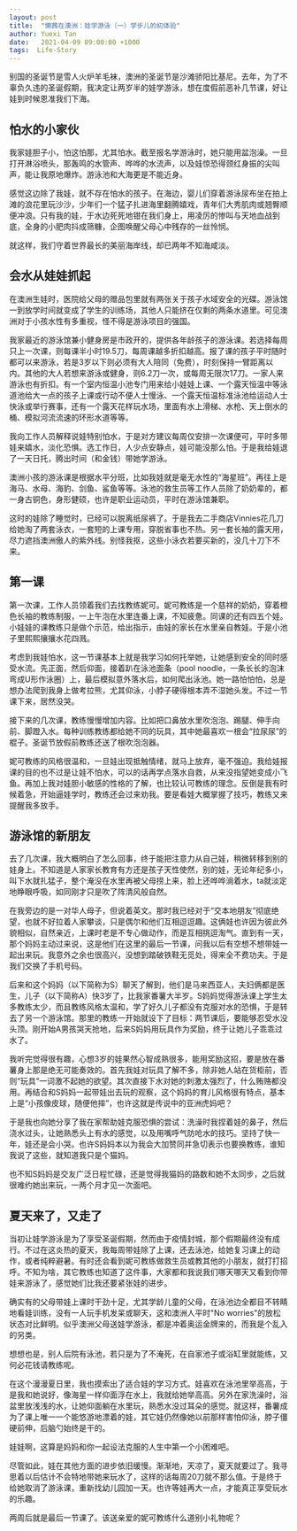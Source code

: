 ```yaml
---
layout: post
title:  "懒茜在澳洲：娃学游泳（一）学步儿的初体验"
author: Yuexi Tan
date:   2021-04-09 09:00:00 +1000
tags:  Life-Story
---
```


别国的圣诞节是雪人火炉羊毛袜，澳洲的圣诞节是沙滩骄阳比基尼。去年，为了不辜负久违的圣诞假期，我决定让两岁半的娃学游泳，想在度假前恶补几节课，好让娃到时候恩准我们下海。

## 怕水的小家伙

我家娃胆子小，怕这怕那，尤其怕水。截至报名学游泳时，她只能用盆泡澡。一旦打开淋浴喷头，那轰鸣的水管声、哗哗的水流声，以及娃惊恐得颈红身振的尖叫声，能让我原地爆炸。游泳池和大海更是不能近身。

感觉这边除了我娃，就不存在怕水的孩子。在海边，婴儿们穿着游泳尿布坐在拍上滩的浪花里玩沙沙，少年们一个猛子扎进海里翻腾嬉戏，青年们大秀肌肉或翘臀顺便冲浪。只有我的娃，于水边死死地钳在我们身上，用凌厉的惨叫与天地血战到底，全身的小肥肉抖成筛糠，企图唤醒父母心中残存的一丝怜悯。

就这样，我们守着世界最长的美丽海岸线，却已两年不知海咸淡。

## 会水从娃娃抓起

在澳洲生娃时，医院给父母的赠品包里就有两张关于孩子水域安全的光碟。游泳馆一到放学时间就变成了学生的训练场，其他人只能挤在仅剩的两条水道里。可见澳洲对于小孩水性有多重视，怪不得是游泳项目的强国。

我家最近的游泳馆兼小健身房是市政开的，提供各年龄孩子的游泳课。若选择每周只上一次课，则每课半小时19.5刀，每周课越多折扣越高。报了课的孩子平时随时都可以来游泳，若是3岁以下则必须有大人陪同（免费），时刻保持一臂距离以内。其他的大人若想来游泳或健身，则6.2刀一次，或每周无限次17刀。一家人来游泳也有折扣。有一个室内恒温小池专门用来给小娃娃上课、一个露天恒温中等泳道池给大一点的孩子上课或行动不便人士慢泳、一个露天恒温标准泳池给运动人士快泳或举行赛事，还有一个露天花样玩水场，里面有水上滑梯、水枪、天上倒水的桶、模拟河流流速的环形水道等等。

我向工作人员解释说娃特别怕水，于是对方建议每周仅安排一次课便可，平时多带娃来嬉水，淡化恐惧。选工作日，人少点安静点，娃可能没那么怕。于是我给娃退了一天日托，腾出时间（和金钱）带她学游泳。

澳洲小孩的游泳课是根据水平分班，比如我娃就是毫无水性的“海星班”。再往上是海马、水母、海豹、剑鱼、鲨鱼等等。泳池的救生员等工作人员除了奶奶辈的，都一身古铜色，身形健硕，也许是职业运动员，平时在游泳馆兼职。

这时的娃除了睡觉时，已经可以脱离纸尿裤了。于是我去二手商店Vinnies花几刀给她淘了两套泳衣，一套短的上课专用，穿脱省事也不热。另一套长袖的露天用，尽力遮挡澳洲傲人的紫外线。别怪我抠，这些小泳衣若要买新的，没几十刀下不来。

## 第一课

第一次课，工作人员领着我们去找教练妮可。妮可教练是一个慈祥的奶奶，穿着橙色长袖的教练制服，一上午泡在水里连番上课，不知疲惫。同课的还有四五个娃。小娃娃的课教练只是做个示范，给出指示，由娃的家长在水里亲自教娃。于是小池子里熙熙攘攘水花四溅。

考虑到我娃怕水，这一节课基本上就是我学习如何托举她，让她感到安全的同时感受水流。先正面，然后仰面，接着趴在泳池面条（pool noodle，一条长长的泡沫弯成U形作泳圈）上，最后模拟意外落水后，如何爬出泳池。她一路怕怕怕，总是想办法爬到我身上做考拉熊，尤其仰泳，小脖子硬得根本弄不湿她头发。不过一节课下来，居然没哭。

接下来的几次课，教练慢慢增加内容。比如把口鼻放水里吹泡泡、踢腿、伸手向前、脚蹬入水。每种训练教练都给她不同的玩具，其中她最喜欢一根会“拉尿尿”的棍子。圣诞节放假前教练还送了根吹泡泡器。

妮可教练的风格很温和，一旦娃出现抵触情绪，就马上放弃，毫不强迫。我给娃报课的目的也不过是让娃不怕水，可以的话再学点落水自救，从来没指望她变成小飞鱼。再加上我对娃胆小敏感的性格的了解，也比较认可教练的理念。反倒是我有时候着急，开始逼娃学时，教练还会过来劝我。要是看娃大概掌握了技巧，教练又来提醒我多放手。

## 游泳馆的新朋友

去了几次课，我大概明白了怎么回事，终于能把注意力从自己娃，稍微转移到别的娃身上。不知道是人家家长教育有方还是孩子天性使然，别的娃，无论年纪多小，叫下水就扎猛子，整个淹没在水里再被父母捞上来，脸上还哗哗淌着水，ta就淡定地睁眼呼吸，如同刚才只是吹了阵清风般自然。

在我旁边的是一对华人母子，但说着英文。那时我已经对于“交本地朋友”彻底绝望，也就不好拉着人家攀谈，只是偶尔和他们互相逗逗趣。这俩娃也许因为彼此外貌相似，自然亲近，上课时老是不专心做动作，而是互相挑逗淘气。直到有一天，那个妈妈主动过来说，这是他们在这里的最后一节课，问我以后有空想不想带娃一起出来玩。我意外之余也很高兴，没想到踏破铁鞋无觅处，得来全不费功夫。于是我们交换了手机号码。

后来和这个妈妈（以下简称为S）聊天了解到，他们是马来西亚人，夫妇俩都是医生，儿子（以下简称A）快3岁了，比我家番薯大半岁。S妈妈觉得游泳课上学生太多教练太少，而且教练风格太温和，学了好久儿子都没有克服对水的恐惧，于是转去了另一个游泳馆。那里的教练一开始就设下了目标：两节课后，要能够忍受水没头顶。刚开始A男孩哭天抢地，后来S妈妈用玩具作为奖励，终于让她儿子乖乖过水了。

我听完觉得很有趣，心想3岁的娃果然心智成熟很多，能用奖励这招，要是放在番薯身上那是绝无可能奏效的。首先我娃对玩具了解不多，除非她人站在货柜前，否则“玩具”一词激不起她的欲望。其次直接下水对她的刺激太强烈了，什么贿赂都没用。再结合和S妈妈一起带娃出去玩的观察，这个妈妈的育儿风格很有特点，基本上是“小孩像皮球，随便他摔”，也许这就是传说中的亚洲虎妈吧？

于是我也向她分享了我在家帮助娃克服恐惧的尝试：洗澡时我捏着娃的鼻子，然后浇水过头，让她熟悉头上有水的感觉，以及用嘴呼气防呛水的技巧。坚持了快一年，娃还是会小哭。也许S妈妈本以为我会大加赞同并急切表示也要换教练，谁知我说了这些，就知道我只是个猫妈。

也不知S妈妈是交友广泛日程忙碌，还是觉得我猫妈的路数和她不太同步，之后就很难约她出来玩，一两个月才见一次面吧。

## 夏天来了，又走了

当初让娃学游泳是为了享受圣诞假期，然而由于疫情封城，那个假期最终没有成行。不过在这炎热的夏天，我每周带娃除了上课，还去泳池，给她复习课上的动作，或者纯粹避暑。有时还会看到妮可教练做救生员或教其他的小朋友，就打打招呼。不知为啥，其它教练也知道了这件事，大家都和我说我们哪天哪天又看到你带娃来游泳了，感觉她们比我还要紧张娃的进步。

确实有的父母带娃上课时干劲十足，尤其学龄儿童的父母，在泳池边全都目不转睛地看娃训练，没有一人玩手机发呆或聊天，这和澳洲人平时"No worries"的放松状态对比鲜明。似乎澳洲父母送娃学游泳，都是冲着奥运金牌来的，而我是个乱入的另类。

想想也是，别人后院有泳池，若只是为了不淹死，在自家池子或浴缸里就能练，又何必花钱请教练呢。

在这个漫漫夏日里，我也摸索出了适合娃的学习方式。娃喜欢在泳池里举高高，于是我和她说好，像海星一样仰面浮在水上，我就给她举高高。另外在家洗澡时，浴盆里放浅浅的水，让她仰面躺在水里玩，熟悉水没过耳朵的感觉。就这样，番薯成为了课上唯一一个能悠游地漂着的娃，其它娃仍然像她以前那样害怕仰泳，脖子僵硬前伸，后脑勺始终是干的。

娃娃啊，这算是妈妈和你一起设法克服的人生中第一个小困难吧。

尽管如此，娃在其他方面的进步依旧缓慢。渐渐地，天凉了，夏天就要过了。我寻思着以后估计不会特地带她来玩水了，这样的话每周20刀就不那么值。于是终于给她取消了游泳课，重新找幼儿园加一天。也许等娃再大一点，才能真正享受玩水的乐趣。

两周后就是最后一节课了。该送亲爱的妮可教练什么道别小礼物呢？
